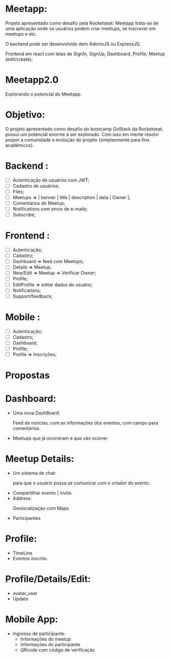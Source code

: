 # Meetapp:

Projeto apresentado como desafio pela Rocketseat:
Meetapp trata-se de uma aplicação onde os usuários podem criar meetups, se inscrever em meetups e etc.

O backend pode ser desenvolvido dem AdonisJS ou ExpressJS;

Frontend em react com telas de SignIn, SignUp, Dashboard, Profile, Meetup (edit/create);

# Meetapp2.0

Explorando o potencial do Meetapp.

# Objetivo:

O projeto apresentado como desafio do bootcamp GoStack da Rocketseat, possui um potencial enorme a ser explorado.
Com isso em mente resolvi propor a comunidade a evolução do projeto (simplesmente para fins acadêmicos).

# Backend :

- [ ] Autenticação de usuários com JWT;
- [ ] Cadastro de usuários;
- [ ] Files;
- [ ] Meetups => | banner | title | description | data | Owner |;
- [ ] Comentários do Meetup;
- [ ] Notifications com envio de e-mails;
- [ ] Subscribe;

# Frontend :

- [ ] Autenticação;
- [ ] Cadastro;
- [ ] Dashboard => feed com Meetups;
- [ ] Details => Meetup;
- [ ] New/Edit => Meetup => Verificar Owner;
- [ ] Profile;
- [ ] EditProfile => editar dados do usuário;
- [ ] Notifications;
- [ ] Support/feedback;

# Mobile :

- [ ] Autenticação;
- [ ] Cadastro;
- [ ] Dashboard;
- [ ] Profile;
- [ ] Profile => Inscrições;

# Propostas

# Dashboard:

<ul> 
  <li>Uma nova DashBoard: 
    <p>
      Feed de noticias, com as informações dos eventos, com campo para comentários.    
    </p>
  </li>
  <li>
    Meetups que já ocorreram e que vão ocorrer
  </li>
</ul>

# Meetup Details:

<ul>
  <li>
    Um sistema de chat:
    <p>
      para que o usuário possa se comunicar com o criador do evento.
    </p>
  </li>

  <li>
    Compartilhar evento | invite.
  </li>

  <li>
    Address:
    <p>
      Geolocalização com Maps.
    </p>
  </li>
  <li>
    Participantes
  </li>
</ul>

# Profile:

<ul>
  <li>
    TimeLine
  </li>
  <li> 
    Eventos inscrito.
  </li>
</ul>

# Profile/Details/Edit:

<ul>
  <li>
    avatar_user
  </li>
  <li>
    Update
  </li>
</ul>

# Mobile App:

<ul>
  <li>
    Ingresso de participante:
    <ul>
      <li>Informações do meetup</li>
      <li>Informações do participante</li>
      <li>QRcode com código de verificação</li>
    </ul>
  </li>
</ul>
